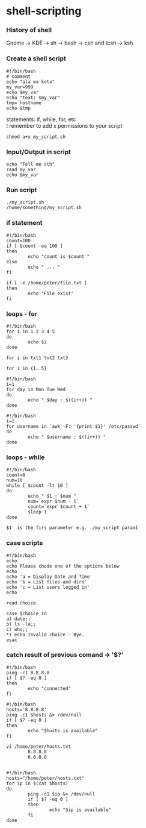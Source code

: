 # shell-scripting

### History of shell
Gnome -> KDE -> sh -> bash -> csh and tcsh -> ksh

### Create a shell script
```
#!/bin/bash
# comment
echo "ala ma kota"
my_var=999
echo $my_var
echo "text: $my_var"
tmp=`hostname`
echo $tmp
```
statements: if, while, for, etc <br>
! remember to add x permissions to your script <br>
```
chmod a+x my_script.sh
```

### Input/Output in script
```
echo "Tell me sth"
read my_var
echo $my_var
```

### Run script
```
./my_script.sh
/home/something/my_script.sh
```

### if statement
```
#!/bin/bash
count=100
if [ $count -eq 100 ]
then
        echo "count is $count "
else
        echo " ... "
fi
```
```
if [ -e /home/peter/file.txt ] 
then
        echo "File exist"
fi
```
### loops - for
```
#!/bin/bash
for i in 1 2 3 4 5
do
        echo $i
done
```
```
for i in txt1 txt2 txt3

for i in {1..5}
```
```
#!/bin/bash
i=1
for day in Mon Tue Wed
do 
        echo " $day : $((i++)) "
done
```
```
#!/bin/bash
i=1
for username in `awk -F: '{print $1}' /etc/passwd`
do 
        echo " $username : $((i++)) "
done
```

### loops - while
```
#!/bin/bash
count=0
num=10
while [ $count -lt 10 ]
do 
        echo " $1 : $num "
        num=`expr $num - 1`
        count=`expr $count + 1`
        sleep 1
done
```
```
$1  is the firs parameter e.g. ./my_script param1 
```

### case scripts
```
#!/bin/bash
echo
echo Please chode one of the options below
echo
echo 'a = Display Date and Time'
echo 'b = List files and dirs'
echo 'c = List users logged in'
echo

read choice

case $choice in
a) date;;
b) ls -la;;
c) who;;
*) echo Invalid choice - Bye.
esac

```

### catch result of previous comand -> '$?'
```
#!/bin/bash
ping -c1 8.8.8.8
if [ $? -eq 0 ]
then 
        echo "connected"
fi
```
```
#!/bin/bash
hosts='8.8.8.8'
ping -c1 $hosts &> /dev/null
if [ $? -eq 0 ]
then 
        echo "$hosts is available"
fi
```
```
vi /home/peter/hosts.txt
        8.8.8.8
        0.0.0.0


#!/bin/bash
hosts="/home/peter/hosts.txt"
for ip in $(cat $hosts)
do 
        ping -c1 $ip &> /dev/null
        if [ $? -eq 0 ]
        then 
                echo "$ip is available"
        fi
done
```

